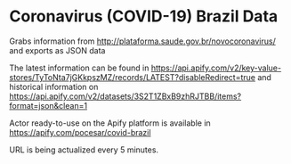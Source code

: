 # Coronavirus (COVID-19) Brazil Data

Grabs information from http://plataforma.saude.gov.br/novocoronavirus/ and exports as JSON data

The latest information can be found in https://api.apify.com/v2/key-value-stores/TyToNta7jGKkpszMZ/records/LATEST?disableRedirect=true and historical information on https://api.apify.com/v2/datasets/3S2T1ZBxB9zhRJTBB/items?format=json&clean=1

Actor ready-to-use on the Apify platform is available in https://apify.com/pocesar/covid-brazil

URL is being actualized every 5 minutes.